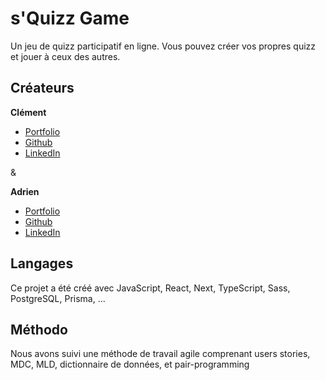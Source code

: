 # s'Quizz Game

Un jeu de quizz participatif en ligne. Vous pouvez créer vos propres quizz et jouer à ceux des autres.

## Créateurs

**Clément**
- [Portfolio](https://www.clement-charles.com/)
- [Github](https://github.com/ClementCHA)
- [LinkedIn](https://www.linkedin.com/in/clementchar/)

&

**Adrien**
- [Portfolio](https://www.adrienlacourpaille.com/)
- [Github](https://github.com/AdrienLcp)
- [LinkedIn](https://www.linkedin.com/in/adrien-lacourpaille/)

## Langages

Ce projet a été créé avec JavaScript, React, Next, TypeScript, Sass, PostgreSQL, Prisma, ...


## Méthodo

Nous avons suivi une méthode de travail agile comprenant users stories, MDC, MLD, dictionnaire de données, et pair-programming